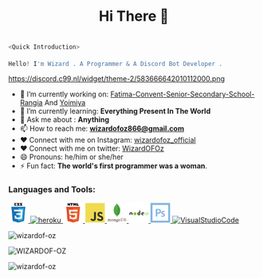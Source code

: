 <h1 align= "center">Hi There 👋 </h1>

```js

<Quick Introduction>

Hello! I'm Wizard . A Programmer & A Discord Bot Developer .

```
https://discord.c99.nl/widget/theme-2/583666642010112000.png




- 🔭 I’m currently working on: [Fatima-Convent-Senior-Secondary-School-Rangia](https://github.com/WIZARDOF-OZ/Fatima-Convent-Senior-Secondary-School-) And [Yoimiya](https://github.com/Akio6265/yoimiya)
- 🌱 I’m currently learning: **Everything Present In The World**
- 💬 Ask me about : **Anything**
- 📫 How to reach me: **wizardofoz866@gmail.com**
- ❤ Connect with me on Instagram: [wizardofoz_official](https://www.instagram.com/rizuwanul_official/)
- ❤ Connect with me on twitter: [WizardOFOz](https://twitter.com/Wizard_OFOZ2345/)
- 😄 Pronouns: he/him or she/her
- ⚡ Fun fact: **The world's first programmer was a woman**.

<h3 align="left">Languages and Tools:</h3>
<p align="left"> <a href="https://www.w3schools.com/css/" target="_blank"> <img src="https://raw.githubusercontent.com/devicons/devicon/master/icons/css3/css3-original-wordmark.svg" alt="css3" width="40" height="40"/> </a> <a href="https://heroku.com" target="_blank"> <img src="https://www.vectorlogo.zone/logos/heroku/heroku-icon.svg" alt="heroku" width="40" height="40"/> </a> <a href="https://www.w3.org/html/" target="_blank"> <img src="https://raw.githubusercontent.com/devicons/devicon/master/icons/html5/html5-original-wordmark.svg" alt="html5" width="40" height="40"/> </a> <a href="https://developer.mozilla.org/en-US/docs/Web/JavaScript" target="_blank"> <img src="https://raw.githubusercontent.com/devicons/devicon/master/icons/javascript/javascript-original.svg" alt="javascript" width="40" height="40"/> </a> <a href="https://www.mongodb.com/" target="_blank"> <img src="https://raw.githubusercontent.com/devicons/devicon/master/icons/mongodb/mongodb-original-wordmark.svg" alt="mongodb" width="40" height="40"/> </a> <a href="https://nodejs.org" target="_blank"> <img src="https://raw.githubusercontent.com/devicons/devicon/master/icons/nodejs/nodejs-original-wordmark.svg" alt="nodejs" width="40" height="40"/> </a> <a href="https://www.photoshop.com/en" target="_blank"> <img src="https://raw.githubusercontent.com/devicons/devicon/master/icons/photoshop/photoshop-line.svg" alt="photoshop" width="40" height="40"/> </a> <a href="https://code.visualstudio.com/" target="_blank"> <img src="https://upload.wikimedia.org/wikipedia/commons/thumb/2/2d/Visual_Studio_Code_1.18_icon.svg/2056px-Visual_Studio_Code_1.18_icon.svg.png" alt="VisualStudioCode" width="40" height=40"/> </a></p>





<p><img align="down" src="https://github-readme-stats.vercel.app/api/top-langs?username=WIZARDOF-OZ&show_icons=true&locale=en&layout=compact" alt="wizardof-oz" /></p>

<p>&nbsp; <img align="left" src ="https://github-readme-stats.vercel.app/api/wakatime?username=WIZARDOFOZ" alt="WIZARDOF-OZ"/> </p>

<p>&nbsp;<img align="left" src="https://github-readme-stats.vercel.app/api?username=WIZARDOF-OZ&show_icons=true&locale=en&show_owner=true&count_private=true&theme=radical" alt="wizardof-oz" /></p>

 <!--<p>&nbsp;<img align="left" src="https://github-readme-stats.vercel.app/api?username=WIZARDOF-OZ&show_icons=true&locale=en" alt="wizardof-oz" /></p>-->
 

